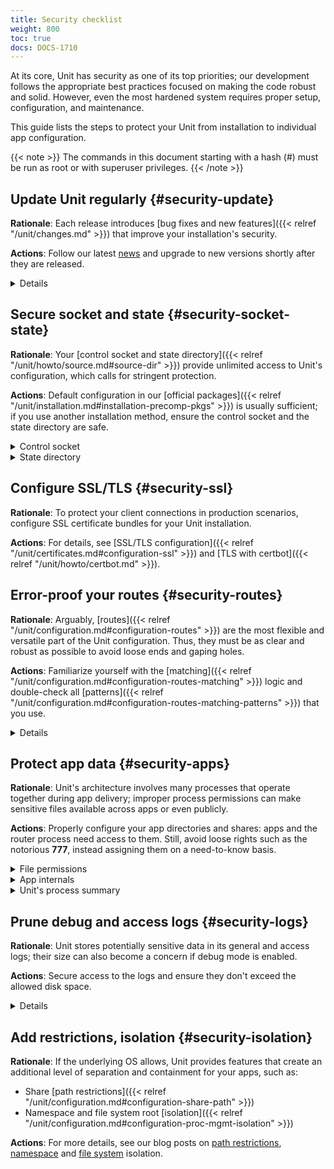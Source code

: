 ```yaml
---
title: Security checklist
weight: 800
toc: true
docs: DOCS-1710
---
```


At its core, Unit has security as one of its top priorities; our development
follows the appropriate best practices focused on making the code robust and
solid. However, even the most hardened system requires proper setup,
configuration, and maintenance.

This guide lists the steps to protect your Unit from installation to individual
app configuration.

{{< note >}}
The commands in this document starting with a hash (#) must be run as root or
with superuser privileges.
{{< /note >}}

## Update Unit regularly {#security-update}

**Rationale**: Each release introduces [bug fixes and new
features]({{< relref "/unit/changes.md" >}}) that improve your installation's security.

**Actions**: Follow our latest [news](https://mailman.nginx.org/mailman3/lists/unit.nginx.org/)
and upgrade to new versions shortly after they are released.

<details>
<summary>Details</summary>
<a name="sec-updates"></a>

Specific upgrade steps depend on your installation method:

- The recommended option is to use our official
   [packages]({{< relref "/unit/installation.md#installation-precomp-pkgs" >}})
   or Docker
   [images]({{< relref "/unit/installation.md#installation-docker" >}});
   with them, it's just a matter of updating
   **unit-*** packages with your package manager of choice or
   switching to a newer image.

- If you use a third-party installation
   [method]({{< relref "/unit/installation.md#installation-community-repos" >}}),
   consult the maintainer's documentation for details.

- If you install Unit from
   [source files]({{< relref "/unit/howto/source.md" >}}),
   rebuild and reinstall Unit and its modules from scratch.

</details>

## Secure socket and state {#security-socket-state}

**Rationale**: Your
[control socket and state directory]({{< relref "/unit/howto/source.md#source-dir" >}})
provide unlimited access to Unit's configuration, which
calls for stringent protection.

**Actions**: Default configuration in our
[official packages]({{< relref "/unit/installation.md#installation-precomp-pkgs" >}})
is usually sufficient; if you use another installation method, ensure the control
socket and the state directory are safe.

<details>
<summary>Control socket</summary>

<a name="sec-socket"></a>

If you use a UNIX control socket, ensure it is available to **root**
only:

```console
$ unitd -h

      ...
      --control ADDRESS    set address of control API socket
                           default: "unix:/default/path/to/control.unit.sock" # Build-time setting, can be overridden

$ ps ax | grep unitd

      ... unit: main {{< param "unitversionv" >}} [... --control /path/to/control.sock ...] # Make sure to check for runtime overrides

# ls -l /path/to/control.unit.sock # If it's overridden, use the runtime setting

      srw------- 1 root root 0 ... /path/to/control.unit.sock

```

UNIX domain sockets aren't network accessible; for remote access, use
[NGINX]({{< relref "/unit/howto/integration.md#nginx-secure-api" >}}) oor a solution such as SSH:

```console
$ ssh -N -L ./here.sock:/path/to/control.unit.sock root@unit.example.com & # Local socket | Socket on the Unit server; use a real path in your command | Unit server hostname
```

```console
$ curl --unix-socket ./here.sock # Use the local socket to configure Unit

      {
            "certificates": {},
            "config": {
               "listeners": {},
               "applications": {}
            }
      }
```

If you prefer an IP-based control socket, avoid public IPs; they expose the
[control API]({{< relref "/unit/controlapi.md#configuration-api" >}})
and all its capabilities.  This means your Unit instance can be manipulated by
whomever is physically able to connect:

```console
# unitd --control 203.0.113.14:8080
```

```console
$ curl 203.0.113.14:8080

      {
            "certificates": {},
            "config": {
               "listeners": {},
               "applications": {}
            }
      }
```

Instead, opt for the loopback address to ensure all access is local to your
server:

```console
# unitd --control 127.0.0.1:8080
```

```console
$ curl 203.0.113.14:8080

      curl: (7) Failed to connect to 203.0.113.14 port 8080: Connection refused
```

However, any processes local to the same system can access the local socket,
which calls for additional measures.  A go-to solution would be using NGINX
to [proxy]({{< relref "/unit/howto/integration.md#nginx-secure-api" >}})
Unit's control API.

</details>

<details>
<summary>State directory</summary>

<a name="sec-state"></a>

The state directory stores Unit's internal configuration between launches.
Avoid manipulating it or relying on its contents even if tempted to do so.
Instead, use only the control API to manage Unit's configuration.

Also, the state directory should be available only to **root** (or the
user that the **main**
[process]({{< relref "/unit/howto/security.md#security-apps" >}})
runs as):

```console
$ unitd -h

      ...
      --state DIRECTORY    set state directory name
                           default: /default/path/to/unit/state/  # Build-time setting, can be overridden
```

```console
$ ps ax | grep unitd

      ... unit: main {{< param "unitversionv" >}} [... --state /path/to/unit/state/ ...]  # Make sure to check for runtime overrides
```

```console
# ls -l /path/to/unit/state/  # If it's overridden, use the runtime setting

      drwx------ 2 root root 4096 ...
```

</details>

## Configure SSL/TLS {#security-ssl}

**Rationale**: To protect your client connections in production scenarios,
configure SSL certificate bundles for your Unit installation.

**Actions**: For details, see [SSL/TLS configuration]({{< relref "/unit/certificates.md#configuration-ssl" >}}) and [TLS with certbot]({{< relref "/unit/howto/certbot.md" >}}).

## Error-proof your routes {#security-routes}

**Rationale**: Arguably, [routes]({{< relref "/unit/configuration.md#configuration-routes" >}})
are the most flexible and versatile part of the Unit configuration. Thus, they must be as
clear and robust as possible to avoid loose ends and gaping holes.

**Actions**: Familiarize yourself with the
[matching]({{< relref "/unit/configuration.md#configuration-routes-matching" >}})
logic and double-check all
[patterns]({{< relref "/unit/configuration.md#configuration-routes-matching-patterns" >}})
that you use.

<details>
<summary name="Details">Details</summary>

<a name="sec-routes"></a>


Some considerations:

- Mind that
   [variables]({{< relref "/unit/configuration.md#configuration-variables-native" >}})
   contain arbitrary user-supplied request values; variable-based **pass** values in
   [listeners]({{< relref "/unit/configuration.md#configuration-listeners" >}})
   and
   [routes]({{< relref "/unit/configuration.md#configuration-routes-action" >}})
    must account for malicious requests, or the requests must be properly filtered.

- Create
   [matching rules]({{< relref "/unit/configuration.md#configuration-routes-matching" >}})
   to formalize the restrictions of your Unit instance and the apps it runs.

- Configure
   [shares]({{< relref "/unit/configuration.md#configuration-static" >}})
   only for directories and files you intend to make public.

</details>

## Protect app data {#security-apps}

**Rationale**: Unit's architecture involves many processes that operate
together during app delivery; improper process permissions can make sensitive
files available across apps or even publicly.

**Actions**: Properly configure your app directories and shares: apps and the
router process need access to them. Still, avoid loose rights such as the
notorious **777**, instead assigning them on a need-to-know basis.

<details>
<summary>File permissions</summary>

<a name="sec-files"></a>

To configure file permissions for your apps, check Unit's build-time and
run-time options first:

```console
$ unitd -h

      ...
      --user USER  # set non-privileged processes to run as specified user | default: unit_user (Build-time setting, can be overridden)

      --group GROUP        set non-privileged processes to run as specified group
                           default: user's primary group
```

```console
$ ps ax | grep unitd

      ... unit: main {{< param "unitversionv" >}} [... --user unit_user --group unit_group ...]  # Make sure to check for runtime overrides
```

In particular, this is the account the router process runs as.  Use this
information to set up permissions for the app code or binaries and shared
static files.  The main idea is to limit each app to its own files and
directories while simultaneously allowing Unit's router process to access
static files for all apps.

Specifically, the requirements are as follows:

- All apps should run as different users so that the permissions can be
   configured properly.  Even if you run a single app, it's reasonable to
   create a dedicated user for added flexibility.

- An app's code or binaries should be reachable for the user the app runs
   as; the static files should be reachable for the router process.  Thus,
   each part of an app's directory path must have execute permissions
   assigned for the respective users.

- An app's directories should not be available to other apps or
   non-privileged system users. The router process should be able to access
   the app's static file directories.  Accordingly, the app's directories
   must have read and execute permissions assigned for the respective users.

- The files and directories that the app is designed to update should
   be writable only for the user the app runs as.

- The app code should be readable (and executable in case of
   [external]({{< relref "/unit/howto/modules.md#modules-ext" >}}) apps)
   for the user the app runs as; the static content should be readable for the
   router process.

A detailed walkthrough to guide you through each requirement:

1. If you have several independent apps, running them with a single user
account poses a security risk.  Consider adding a separate system user
and group per each app:

   ```console
   # useradd -M app_user  # Add user account without home directory
   ```

   ```console
   # groupadd app_group
   ```

   ```console
   # usermod -L app_user  # Deny interactive login
   ```

   ```console
   # usermod -a -G app_group app_user  # Add user to the group
   ```

   Even if you run a single app, this helps if you add more apps or need to
   decouple permissions later.

1. It's important to add Unit's non-privileged user account to *each* app
group:

   ```console
   # usermod -a -G app_group unit_user
   ```

   Thus, Unit's router process can access each app's directory and serve
   files from each app's shares.

1. A frequent source of issues is the lack of permissions for directories
inside a directory path needed to run the app, so check for that if in
doubt.  Assuming your app code is stored at **/path/to/app/**:

   ```console
   # ls -l /

            # drwxr-xr-x some_user some_group path  # Permissions are OK
   ```

   ```console
   # ls -l /path/

         # drwxr-x--- some_user some_group to  # Permissions are too restrictive
   ```

   This may be a problem because the **to/** directory isn't owned by
   **app_user:app_group** and denies all permissions to non-owners (as
   the **---** sequence tells us), so a fix can be warranted:

   ```console
   # chmod o+rx /path/to/  # Add read/execute permissions for non-owners
   ```

   Another solution is to add **app_user** to **some_group**
   (assuming this was not done before):

   ```console
   # usermod -a -G some_group app_user
   ```

1. Having checked the directory tree, assign ownership and permissions for
your app's directories, making them reachable for Unit and the app:

   ```console
   # chown -R app_user:app_group /path/to/app/  # Assign ownership for the app code | Path to the application directory; use a real path in your command
   ```

   ```console
   # chown -R app_user:app_group /path/to/static/app/files/  # Assign ownership for the static files | Can be outside the app directory tree; use a real path in your command
   ```

   ```console
   # find /path/to/app/ -type d -exec chmod u=rx,g=rx,o= {} \;  # Path to the application directory; use a real path in your command | Add read/execute permissions to app code directories for user and group
   ```

   ```console
   # find /path/to/static/app/files/ -type d -exec chmod u=rx,g=rx,o= {} \;  # Can be outside the app directory tree; use a real path in your command | Add read/execute permissions to static file directories for user and group
   ```

1. If the app needs to update specific directories or files, make sure
they're writable for the app alone:

   ```console
   # chmod u+w /path/to/writable/file/or/directory/  # Add write permissions for the user only; the group shouldn't have them | Repeat for each file or directory that must be writable
   ```

   In case of a writable directory, you may also want to prevent non-owners
   from messing with its files:

   ```console
   # chmod +t /path/to/writable/directory/  # Sticky bit prevents non-owners from deleting or renaming files | Repeat for each directory that must be writable

   ```

   {{< note >}}
   Usually, apps store and update their data outside the app code
   directories, but some apps may mix code and data.  In such a case,
   assign permissions on an individual basis, making sure you understand
   how the app uses each file or directory: is it code, read-only
   content, or writable data.
   {{< /note >}}

1. For [embedded]({{< relref "/unit/howto/modules.md#modules-emb" >}})
   apps, it's usually enough to make the
   app code and the static files readable:

   ```console
   # find /path/to/app/code/ -type f -exec chmod u=r,g=r,o= {} \;  # Path to the application's code directory; use a real path in your command | Add read rights to app code for user and group
   ```

   ```console
   # find /path/to/static/app/files/ -type f -exec chmod u=r,g=r,o= {} \;  # Can be outside the app directory tree; use a real path in your command | Add read rights to static files for user and group
   ```

1. For
   [external]({{< relref "/unit/howto/modules.md#modules-ext" >}})
   apps, additionally make the app code or binaries executable:

   ```console
   # find /path/to/app/ -type f -exec chmod u=rx,g=rx,o= {} \;  # Path to the application directory; use a real path in your command | Add read and execute rights to app code for user and group
   ```

   ```console
   # find /path/to/static/app/files/ -type f -exec chmod u=r,g=r,o= {} \;  # Can be outside the app directory tree; use a real path in your command | Add read rights to static files for user and group
   ```

1. To run a single app, [configure]({{< relref "/unit/configuration.md" >}})
   Unit as follows:

   ```json
         {
            "listeners": {
               "*:80": {  /* Or another suitable socket address */
                  "pass": "routes"
               }
            },

            "routes": [
               {
                  "action": {
                        "share": "/path/to/static/app/files/$uri",
                        /* Router process needs read and execute permissions to serve static content from this directory */
                        "fallback": {
                           "pass": "applications/app"
                        }
                  }
               }
            ],

            "applications": {
               "app": {
                  "type": "...",
                  "user": "app_user",
                  "group": "app_group"
               }
            }
      }
   ```

1. To run several apps side by side,
   [configure]({{< relref "/unit/configuration.md" >}})
   them with appropriate user and group names.  The following
   configuration distinguishes apps based on the request URI, but you can
   implement another scheme such as different listeners:

   ```json
         {
            "listeners": {
               "*:80": {  /* Or another suitable socket address */
                  "pass": "routes"
               }
            },

            "routes": [
               {
                  "match": {
                        "uri": "/app1/*"  /* Arbitrary matching condition */
                  },

                  "action": {
                        "share": "/path/to/static/app1/files/$uri",
                        /* Router process needs read and execute permissions to serve static content from this directory */
                        "fallback": {
                           "pass": "applications/app1"
                        }
                  }
               },

               {
                  "match": {
                        "uri": "/app2/*"  /* Arbitrary matching condition */
                  },

                  "action": {
                        "share": "/path/to/static/app2/files/$uri",
                        /* Router process needs read and execute permissions to serve static content from this directory */
                        "fallback": {
                           "pass": "applications/app2"
                        }
                  }
               }
            ],

            "applications": {
               "app1": {
                  "type": "...",
                  "user": "app_user1",
                  "group": "app_group1"
               },

               "app2": {
                  "type": "...",
                  "user": "app_user2",
                  "group": "app_group2"
               }
            }
      }
   ```

{{< note >}}
As usual with permissions, different steps may be required if you use
ACLs.
{{< /note >}}
</details>

<details>
<summary>App internals</summary>

<a name="sec-app-internals"></a>

Unfortunately, quite a few web apps are built in a manner that mixes their
source code, data, and configuration files with static content, which calls
for complex access restrictions.  The situation is further aggravated by the
inevitable need for maintenance activities that may leave a footprint of
extra files and directories unrelated to the app's operation.  The issue has
several aspects:

- Storage of code and data at the same locations, which usually happens by
(insufficient) design.  You neither want your internal data and code files
to be freely downloadable nor your user-uploaded data to be executable as
code, so configure your routes and apps to prevent both.

- Exposure of configuration data.  Your app-specific settings, **.ini**
or **.htaccess** files, and credentials are best kept hidden from
prying eyes, and your routing configuration should reflect that.

- Presence of hidden files from versioning, backups by text editors, and
other temporary files.  Instead of carving your configuration around
these, it's best to keep your app free of them altogether.

If these can't be avoided, investigate the inner workings of the app to
prevent exposure, for example:

```json
   {
         "routes": {
            "app": [
               {
                     "match": {
                        "uri": [
                           "*.php",
                           "*.php/*"
                        ]
                        /* Handles requests that target PHP scripts to avoid having them served as static files */
                     },

                     "action": {
                        "pass": "applications/app/direct"
                     }
               },
               {
                     "match": {
                        "uri": [
                           "!/sensitive/*",  /* Restricts access to a directory with sensitive data */
                           "!/data/*",  /* Restricts access to a directory with sensitive data */
                           "!/app_config_values.ini",  /* Restricts access to a specific file */
                           "!*/.*",  /* Restricts access to hidden files and directories */
                           "!*~"  /* Restricts access to temporary files */
                        ]
                        /* Protects files and directories best kept hidden */
                     },

                     "action": {
                        "share": "/path/to/app/static$uri",
                        /* Serves valid requests with static content | Path to the application's static file directory; use a real path in your configuration */

                        "types": [
                           "image/*",
                           "text/*",
                           "application/javascript"
                        ]
                        /* Limits file types served from the share */

                        "fallback": {
                           "pass": "applications/app/index"
                        }
                        /* Relays all requests not yet served to a catch-all app target */
                     }
               }
            ]
         }
   }

```

However, this does not replace the need to set up file permissions; use both
[matching rules]({{< relref "/unit/configuration.md#configuration-routes-matching" >}})
and per-app user
permissions to manage access.  For more info and real-life examples, refer
to our app [how-tos]({{< relref "/unit/howto/" >}}).
and the 'File Permissions' callout above.
</details>

<details>
<summary>Unit's process summary</summary>

<a name="sec-processes"></a>

Unit's processes are detailed [elsewhere](https://www.nginx.com/blog/introducing-nginx-unit/),
but here's a synopsis of the different roles they have:

{{<bootstrap-table "table table-striped table-bordered">}}
| Process       | Privileged? | User and Group                                          | Description |
|--------------|------------|---------------------------------------------------------|-------------|
| **Main**     | Yes        | Whoever starts the **unitd** executable<br><br>; by default, **root**. | Runs as a daemon, spawning Unit's non-privileged and app processes; requires numerous system capabilities and privileges for operation. |
| **Controller** | No       | Set by `--user` and `--group` options at [build]({{< relref "/unit/howto/source.md#source-config-src" >}})  or [execution]({{< relref "/unit/howto/source.md#source-startup" >}}) <br><br>; by default, **unit**. | Serves the control API, accepting reconfiguration requests, sanitizing them, and passing them to other processes for implementation. |
| **Discovery** | No       | Set by `--user` and `--group` options at [build]({{< relref "/unit/howto/source.md#source-config-src" >}})  or [execution]({{< relref "/unit/howto/source.md#source-startup" >}}) <br><br>; by default, **unit**. | Discovers the language modules in the module directory at startup, then quits. |
| **Router**    | No       | Set by `--user` and `--group` options at [build]({{< relref "/unit/howto/source.md#source-config-src" >}})  or [execution]({{< relref "/unit/howto/source.md#source-startup" >}}) <br><br>; by default, **unit**. | Serves client requests, accepting them, processing them on the spot, passing them to app processes, or proxying them further; requires access to static content paths you configure. |
| **App processes** | No  | Set by per-app **user** and **group** [options]({{< relref "/unit/configuration.md#configuration-applications" >}}) <br><br>; by default, `--user` and `--group` values. | Serve client requests that are routed to apps; require access to paths and namespaces you configure for the app. |
{{</bootstrap-table>}}


You can check all of the above on your system when Unit is running:

```console
   $ ps aux | grep unit

         ...
         root   ... unit: main {{< param "unitversionv" >}}
         unit   ... unit: controller
         unit   ... unit: router
         unit   ... unit: "front" application
```

The important outtake here is to understand that Unit's non-privileged
processes don't require running as **root**.  Instead, they should have
the minimal privileges required to operate, which so far means the ability
to open connections and access the application code and the static files
shared during routing.

</details>

## Prune debug and access logs {#security-logs}

**Rationale**: Unit stores potentially sensitive data in its general and access
logs; their size can also become a concern if debug mode is enabled.

**Actions**: Secure access to the logs and ensure they don't exceed the allowed
disk space.

<details>
<summary>Details</summary>

<a name="sec-logs"></a>

Unit can maintain two different logs:

- A general-purpose log that is enabled by default and can be switched to
debug mode for verbosity.

- An access log that is off by default but can be enabled via the control
API.

If you enable debug-mode or access logging, rotate these logs with tools
such as `logrotate` to avoid overgrowth.  A sample
`logrotate` [configuration](https://man7.org/linux/man-pages/man8/logrotate.8.html#CONFIGURATION_FILE_DIRECTIVES):

```none
/path/to/unit.log { # Use a real path in your configuration
      daily
      missingok
      rotate 7
      compress
      delaycompress
      nocreate
      notifempty
      su root root
      postrotate
         if [ -f `/path/to/unit.pid` ]; then
            /bin/kill -SIGUSR1 `cat /path/to/unit.pid` # Use a real path in your configuration
         fi
      endscript
}
```

To figure out the log and PID file paths:

```console
$ unitd -h

      ...
      --pid FILE           set pid filename
                           default: "/default/path/to/unit.pid" # Build-time setting, can be overridden

      --log FILE           set log filename
                           default: "/default/path/to/unit.log " # Build-time setting, can be overridden

$ ps ax | grep unitd

      ... unit: main {{< param "unitversionv" >}} [... --pid /path/to/unit.pid --log /path/to/unit.log...] # Make sure to check for runtime overrides
```

Another issue is the logs' accessibility.  Logs are opened and updated by
the
[main process]({{< relref "/unit/howto/security.md#security-apps" >}})
that usually runs as **root**.
However, to make them available for a certain consumer, you may need to
enable access for a dedicated user that the consumer runs as.

Perhaps, the most straightforward way to achieve this is to assign log
ownership to the consumer's account.  Suppose you have a log utility running
as **log_user:log_group**:

```console
# chown log_user:log_group :/path/to/unit.log # If it's overridden, use the runtime setting
```

```console
curl -X PUT -d '"/path/to/access.log"'  \
       --unix-socket /path/to/control.unit.sock \
       http://localhost/config/access_log
```


```console
# chown log_user:log_group /path/to/access.log # Use a real path in your command>
```

If you change the log file ownership, adjust your `logrotate`
settings accordingly:

```none
/path/to/unit.log {
      ...
      su log_user log_group
      ...
}
```

{{< note >}}
As usual with permissions, different steps may be required if you use
ACLs.
{{< /note >}}

</details>

## Add restrictions, isolation {#security-isolation}

**Rationale**: If the underlying OS allows, Unit provides features that create an
additional level of separation and containment for your apps, such as:

- Share [path restrictions]({{< relref "/unit/configuration.md#configuration-share-path" >}})
- Namespace and file system root
   [isolation]({{< relref "/unit/configuration.md#configuration-proc-mgmt-isolation" >}})

**Actions**: For more details, see our blog posts on [path restrictions](https://www.nginx.com/blog/nginx-unit-updates-for-summer-2021-now-available/#Static-Content:-Chrooting-and-Path-Restrictions),
[namespace](https://www.nginx.com/blog/application-isolation-nginx-unit/) and
[file system](https://www.nginx.com/blog/filesystem-isolation-nginx-unit/)
isolation.
